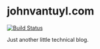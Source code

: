 # johnvantuyl.com

[![Build Status](https://travis-ci.org/jpvantuyl/jpvantuyl.github.io.svg?branch=master)](https://travis-ci.org/jpvantuyl/jpvantuyl.github.io)

Just another little technical blog.
